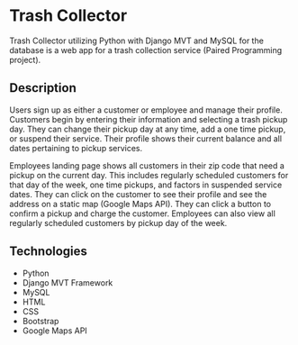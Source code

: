 # Trash Collector
Trash Collector utilizing Python with Django MVT and MySQL for the database is a web app for a trash collection service (Paired Programming project). 

## Description
Users sign up as either a customer or employee and manage their profile. Customers begin by entering their information and selecting a trash pickup day. They can change their pickup day at any time, add a one time pickup, or suspend their service. Their profile shows their current balance and all dates pertaining to pickup services.

Employees landing page shows all customers in their zip code that need a pickup on the current day. This includes regularly scheduled customers for that day of the week, one time pickups, and factors in suspended service dates. They can click on the customer to see their profile and see the address on a static map (Google Maps API). They can click a button to confirm a pickup and charge the customer. Employees can also view all regularly scheduled customers by pickup day of the week.

## Technologies
* Python
* Django MVT Framework
* MySQL
* HTML
* CSS
* Bootstrap
* Google Maps API
